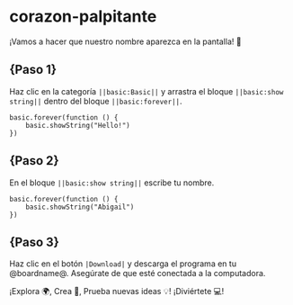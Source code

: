 # corazon-palpitante

¡Vamos a hacer que nuestro nombre aparezca en la pantalla! 🌟

## {Paso 1}

Haz clic en la categoría ``||basic:Basic||`` y arrastra el bloque ``||basic:show string||`` dentro del bloque ``||basic:forever||``.

```blocks
basic.forever(function () {
    basic.showString("Hello!")
})
```

## {Paso 2}

En el bloque  ``||basic:show string||`` escribe tu nombre.

```blocks
basic.forever(function () {
    basic.showString("Abigail")
})
```

## {Paso 3}

Haz clic en el botón ``|Download|`` y descarga el programa en tu @boardname@. 
Asegúrate de que esté conectada a la computadora.

¡Explora 🌍, Crea 🎨, Prueba nuevas ideas 💡! ¡Diviértete 💻!